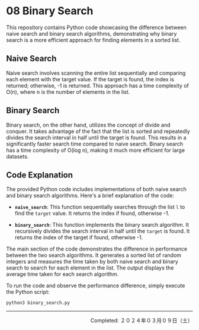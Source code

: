 # 08 Binary Search

This repository contains Python code showcasing the difference between naive search and binary search algorithms, demonstrating why binary search is a more efficient approach for finding elements in a sorted list.

## Naive Search

Naive search involves scanning the entire list sequentially and comparing each element with the target value. If the target is found, the index is returned; otherwise, -1 is returned. This approach has a time complexity of O(n), where n is the number of elements in the list.

## Binary Search

Binary search, on the other hand, utilizes the concept of divide and conquer. It takes advantage of the fact that the list is sorted and repeatedly divides the search interval in half until the target is found. This results in a significantly faster search time compared to naive search. Binary search has a time complexity of O(log n), making it much more efficient for large datasets.

## Code Explanation

The provided Python code includes implementations of both naive search and binary search algorithms. Here's a brief explanation of the code:

- **`naive_search`**: This function sequentially searches through the list `l` to find the `target` value. It returns the index if found, otherwise -1.

- **`binary_search`**: This function implements the binary search algorithm. It recursively divides the search interval in half until the `target` is found. It returns the index of the target if found, otherwise -1.

The main section of the code demonstrates the difference in performance between the two search algorithms. It generates a sorted list of random integers and measures the time taken by both naive search and binary search to search for each element in the list. The output displays the average time taken for each search algorithm.

To run the code and observe the performance difference, simply execute the Python script:
```bash
python3 binary_search.py
```

---
<p align="right">Completed: ２０２４年０３月０９日（土）</p>